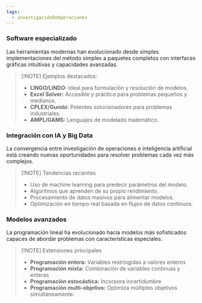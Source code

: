 ```yaml
---
tags:
  - investigaciónDeOperaciones
---
```

### Software especializado
Las herramientas modernas han evolucionado desde simples implementaciones del método simplex a paquetes completos con interfaces gráficas intuitivas y capacidades avanzadas.

>[!NOTE] Ejemplos destacados:
>- **LINGO/LINDO:**
>Ideal para formulación y resolución de modelos.
>- **Excel Solver:**
>Accesible y práctico para problemas pequeños y medianos.
>- **CPLEX/Gurobi:**
>Potentes solucionadores para problemas industriales.
>- **AMPL/GAMS:**
>Lenguajes de modelado matemático.

### Integración con IA y Big Data
La convergencia entre investigación de operaciones e inteligencia artificial está creando nuevas oportunidades para resolver problemas cada vez más complejos.

>[!NOTE] Tendencias recientes
>- Uso de machine learning para predecir parámetros del modelo.
>- Algoritmos que aprenden de su propio rendimiento.
>- Procesamiento de datos masivos para alimentar modelos.
>- Optimización en tiempo real basada en flujos de datos continuos.

### Modelos avanzados
La programación lineal ha evolucionado hacia modelos más sofisticados capaces de abordar problemas con características especiales.

>[!NOTE] Extensiones principales
>- **Programación entera:** Variables restringidas a valores enteros
>- **Programación mixta:** Combinación de variables continuas y enteras
>- **Programación estocástica:** Incorpora incertidumbre
>- **Programación multi-objetivo:** Optimiza múltiples objetivos simultáneamente.

